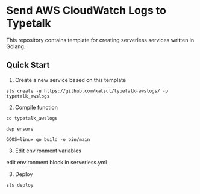 # Send AWS CloudWatch Logs to Typetalk

This repository contains template for creating serverless services written in Golang.

## Quick Start

1. Create a new service based on this template

```
sls create -u https://github.com/katsut/typetalk-awslogs/ -p typetalk_awslogs
```

2. Compile function

```
cd typetalk_awslogs

dep ensure

GOOS=linux go build -o bin/main
```

3. Edit environment variables

edit environment block in serverless.yml

3. Deploy

```
sls deploy
```
